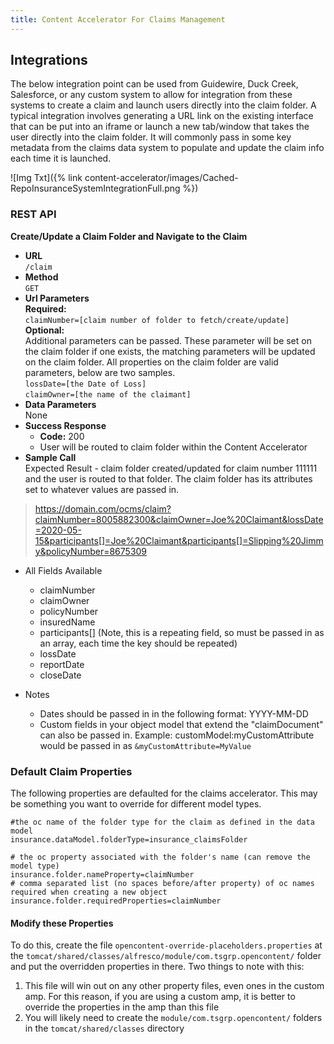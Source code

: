 ```yaml
---
title: Content Accelerator For Claims Management
---
```


## Integrations
The below integration point can be used from Guidewire, Duck Creek, Salesforce, or any custom system to allow for integration from these systems to create a claim and launch users directly into the claim folder. A typical integration involves generating a URL link on the existing interface that can be put into an iframe or launch a new tab/window that takes the user directly into the claim folder. It will commonly pass in some key metadata from the claims data system to populate and update the claim info each time it is launched.

![Img Txt]({% link content-accelerator/images/Cached-RepoInsuranceSystemIntegrationFull.png %})

### REST API
**Create/Update a Claim Folder and Navigate to the Claim**  
* **URL**  
`/claim`  
* **Method**  
`GET`  
* **Url Parameters**  
**Required:**  
`claimNumber=[claim number of folder to fetch/create/update]`  
**Optional:**  
Additional parameters can be passed. These parameter will be set on the claim folder if one exists, the matching parameters will be updated on the claim folder. All properties on the claim folder are valid parameters, below are two samples.  
`lossDate=[the Date of Loss]`  
`claimOwner=[the name of the claimant]`  
* **Data Parameters**  
None  
* **Success Response**  
    * **Code:** 200  
    * User will be routed to claim folder within the Content Accelerator  
* **Sample Call**  
Expected Result - claim folder created/updated for claim number 111111 and the user is routed to that folder. The claim folder has its attributes set to whatever values are passed in.

> https://domain.com/ocms/claim?claimNumber=8005882300&claimOwner=Joe%20Claimant&lossDate=2020-05-15&participants[]=Joe%20Claimant&participants[]=Slipping%20Jimmy&policyNumber=8675309


* All Fields Available
    * claimNumber
    * claimOwner
    * policyNumber
    * insuredName
    * participants[]  (Note, this is a repeating field, so must be passed in as an array, each time the key should be repeated)
    * lossDate
    * reportDate
    * closeDate

* Notes
    * Dates should be passed in in the following format: YYYY-MM-DD
    * Custom fields in your object model that extend the "claimDocument" can also be passed in. Example: customModel:myCustomAttribute would be passed in as `&myCustomAttribute=MyValue`



### Default Claim Properties
The following properties are defaulted for the claims accelerator. This may be something you want to override for different model types.
```
#the oc name of the folder type for the claim as defined in the data model
insurance.dataModel.folderType=insurance_claimsFolder

# the oc property associated with the folder's name (can remove the model type)
insurance.folder.nameProperty=claimNumber
# comma separated list (no spaces before/after property) of oc names required when creating a new object
insurance.folder.requiredProperties=claimNumber
```
#### Modify these Properties
To do this, create the file `opencontent-override-placeholders.properties` at the `tomcat/shared/classes/alfresco/module/com.tsgrp.opencontent/` folder and put the overridden properties in there.
Two things to note with this:
1. This file will win out on any other property files, even ones in the custom amp. For this reason, if you are using a custom amp, it is better to override the properties in the amp than this file
2. You will likely need to create the `module/com.tsgrp.opencontent/` folders in the `tomcat/shared/classes` directory